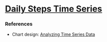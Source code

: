 # [Daily Steps Time Series](https://zhenmao.github.io/daily-steps-time-series/)

### References

- Chart design: [Analyzing Time Series Data](https://observablehq.com/collection/@observablehq/analyzing-time-series-data)

